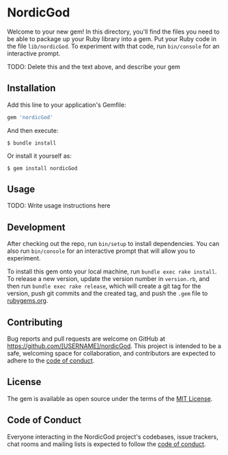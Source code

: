 # NordicGod

Welcome to your new gem! In this directory, you'll find the files you need to be able to package up your Ruby library into a gem. Put your Ruby code in the file `lib/nordicGod`. To experiment with that code, run `bin/console` for an interactive prompt.

TODO: Delete this and the text above, and describe your gem

## Installation

Add this line to your application's Gemfile:

```ruby
gem 'nordicGod'
```

And then execute:

    $ bundle install

Or install it yourself as:

    $ gem install nordicGod

## Usage

TODO: Write usage instructions here

## Development

After checking out the repo, run `bin/setup` to install dependencies. You can also run `bin/console` for an interactive prompt that will allow you to experiment.

To install this gem onto your local machine, run `bundle exec rake install`. To release a new version, update the version number in `version.rb`, and then run `bundle exec rake release`, which will create a git tag for the version, push git commits and the created tag, and push the `.gem` file to [rubygems.org](https://rubygems.org).

## Contributing

Bug reports and pull requests are welcome on GitHub at https://github.com/[USERNAME]/nordicGod. This project is intended to be a safe, welcoming space for collaboration, and contributors are expected to adhere to the [code of conduct](https://github.com/[USERNAME]/nordicGod/blob/master/CODE_OF_CONDUCT.md).

## License

The gem is available as open source under the terms of the [MIT License](https://opensource.org/licenses/MIT).

## Code of Conduct

Everyone interacting in the NordicGod project's codebases, issue trackers, chat rooms and mailing lists is expected to follow the [code of conduct](https://github.com/[USERNAME]/nordicGod/blob/master/CODE_OF_CONDUCT.md).
